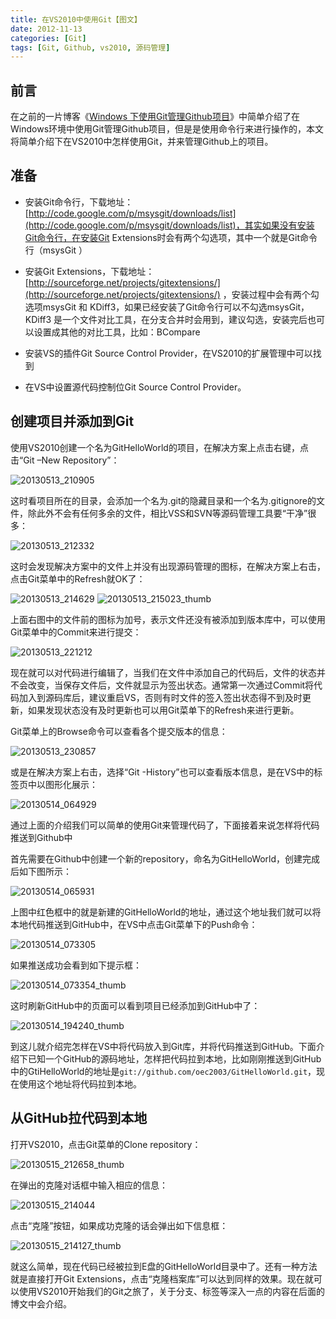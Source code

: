 ```yaml
---
title: 在VS2010中使用Git【图文】
date: 2012-11-13
categories: [Git]
tags: [Git, Github, vs2010, 源码管理]
---
```


## 前言

在之前的一片博客《[Windows 下使用Git管理Github项目](http://blog.fwhyy.com/2012/02/use-git-manage-github-project-on-windows/)》中简单介绍了在Windows环境中使用Git管理Github项目，但是是使用命令行来进行操作的，本文将简单介绍下在VS2010中怎样使用Git，并来管理Github上的项目。

## 准备

* 安装Git命令行，下载地址：[http://code.google.com/p/msysgit/downloads/list](http://code.google.com/p/msysgit/downloads/list)，其实如果没有安装Git命令行，在安装Git Extensions时会有两个勾选项，其中一个就是Git命令行（msysGit ）

* 安装Git Extensions，下载地址：[http://sourceforge.net/projects/gitextensions/](http://sourceforge.net/projects/gitextensions/) ，安装过程中会有两个勾选项msysGit 和 KDiff3，如果已经安装了Git命令行可以不勾选msysGit，KDiff3 是一个文件对比工具，在分支合并时会用到，建议勾选，安装完后也可以设置成其他的对比工具，比如：BCompare

* 安装VS的插件Git Source Control Provider，在VS2010的扩展管理中可以找到

* 在VS中设置源代码控制位Git Source Control Provider。

## 创建项目并添加到Git

使用VS2010创建一个名为GitHelloWorld的项目，在解决方案上点击右键，点击“Git –New Repository”：

![20130513_210905](http://fwhyy.com/img/post/20130513_210905.jpg)

这时看项目所在的目录，会添加一个名为.git的隐藏目录和一个名为.gitignore的文件，除此外不会有任何多余的文件，相比VSS和SVN等源码管理工具要“干净”很多：

![20130513_212332](http://fwhyy.com/img/post/20130513_212332.jpg)

这时会发现解决方案中的文件上并没有出现源码管理的图标，在解决方案上右击，点击Git菜单中的Refresh就OK了：

![20130513_214629](http://fwhyy.com/img/post/20130513_214629.jpg)
![20130513_215023_thumb](http://fwhyy.com/img/post/20130513_215023_thumb.jpg)

上面右图中的文件前的图标为加号，表示文件还没有被添加到版本库中，可以使用Git菜单中的Commit来进行提交：

![20130513_221212](http://fwhyy.com/img/post/20130513_221212.jpg)

现在就可以对代码进行编辑了，当我们在文件中添加自己的代码后，文件的状态并不会改变，当保存文件后，文件就显示为签出状态。通常第一次通过Commit将代码加入到源码库后，建议重启VS，否则有时文件的签入签出状态得不到及时更新，如果发现状态没有及时更新也可以用Git菜单下的Refresh来进行更新。

Git菜单上的Browse命令可以查看各个提交版本的信息：

![20130513_230857](http://fwhyy.com/img/post/20130513_230857.jpg)

或是在解决方案上右击，选择“Git -History”也可以查看版本信息，是在VS中的标签页中以图形化展示：

![20130514_064929](http://fwhyy.com/img/post/20130514_064929.jpg)

通过上面的介绍我们可以简单的使用Git来管理代码了，下面接着来说怎样将代码推送到Github中

首先需要在Github中创建一个新的repository，命名为GitHelloWorld，创建完成后如下图所示：

![20130514_065931](http://fwhyy.com/img/post/20130514_065931.jpg)

上图中红色框中的就是新建的GitHelloWorld的地址，通过这个地址我们就可以将本地代码推送到GitHub中，在VS中点击Git菜单下的Push命令：

![20130514_073305](http://fwhyy.com/img/post/20130514_073305.jpg)

如果推送成功会看到如下提示框：

![20130514_073354_thumb](http://fwhyy.com/img/post/20130514_073354_thumb.jpg)

这时刷新GitHub中的页面可以看到项目已经添加到GitHub中了：

![20130514_194240_thumb](http://fwhyy.com/img/post/20130514_194240_thumb.jpg)

到这儿就介绍完怎样在VS中将代码放入到Git库，并将代码推送到GitHub。下面介绍下已知一个GitHub的源码地址，怎样把代码拉到本地，比如刚刚推送到GitHub中的GtiHelloWorld的地址是`git://github.com/oec2003/GitHelloWorld.git`，现在使用这个地址将代码拉到本地。

## 从GitHub拉代码到本地

打开VS2010，点击Git菜单的Clone repository：

![20130515_212658_thumb](http://fwhyy.com/img/post/20130515_212658_thumb.jpg)

在弹出的克隆对话框中输入相应的信息：

![20130515_214044](http://fwhyy.com/img/post/20130515_214044.jpg)

点击“克隆”按钮，如果成功克隆的话会弹出如下信息框：

![20130515_214127_thumb](http://fwhyy.com/img/post/20130515_214127_thumb.jpg)

就这么简单，现在代码已经被拉到E盘的GitHelloWorld目录中了。还有一种方法就是直接打开Git Extensions，点击“克隆档案库”可以达到同样的效果。现在就可以使用VS2010开始我们的Git之旅了，关于分支、标签等深入一点的内容在后面的博文中会介绍。


